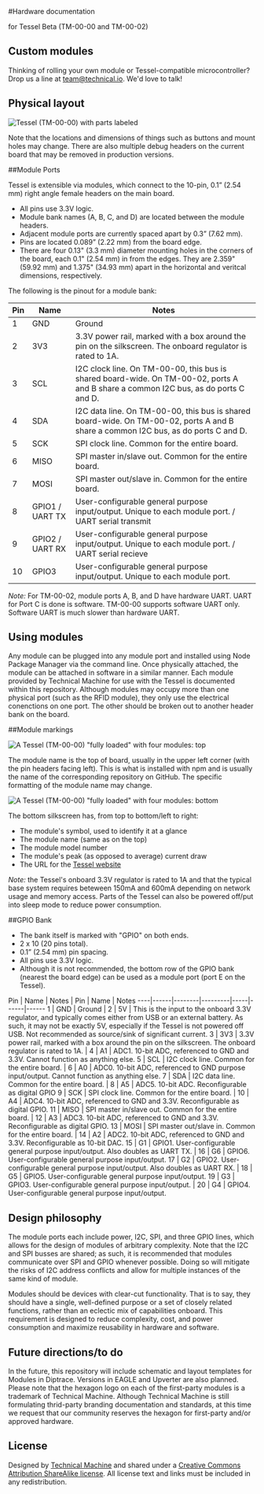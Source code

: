 #Hardware documentation

for Tessel Beta (TM-00-00 and TM-00-02)

## Custom modules

Thinking of rolling your own module or Tessel-compatible microcontroller? Drop us a line at [team@technical.io](mailto:team@technical.io). We'd love to talk!

## Physical layout

![Tessel (TM-00-00) with parts labeled](https://github.com/technicalmachine/tessel-design-docs/blob/master/images/TM-00-00-ports.png?raw=true)

Note that the locations and dimensions of things such as buttons and mount holes may change. There are also multiple debug headers on the current board that may be removed in production versions.

##Module Ports

Tessel is extensible via modules, which connect to the 10-pin, 0.1” (2.54 mm) right angle female headers on the main board. 

* All pins use 3.3V logic.
* Module bank names (A, B, C, and D) are located between the module headers.
* Adjacent module ports are currently spaced apart by 0.3” (7.62 mm).
* Pins are located 0.089” (2.22 mm) from the board edge.
* There are four 0.13" (3.3 mm) diameter mounting holes in the corners of the board, each 0.1" (2.54 mm) in from the edges. They are 2.359" (59.92  mm) and 1.375" (34.93 mm) apart in the horizontal and veritcal dimensions, respectively.

The following is the pinout for a module bank: 

Pin | Name | Notes
----|------|----
1 | GND  | Ground
2 | 3V3  |  3.3V power rail, marked with a box around the pin on the silkscreen. The onboard regulator is rated to 1A.
3 | SCL  | I2C clock line. On TM-00-00, this bus is shared board-wide. On TM-00-02, ports A and B share a common I2C bus, as do ports C and D.
4 | SDA  | I2C data line. On TM-00-00, this bus is shared board-wide. On TM-00-02, ports A and B share a common I2C bus, as do ports C and D.
5 | SCK  | SPI clock line. Common for the entire board.
6 | MISO  | SPI master in/slave out. Common for the entire board.
7 | MOSI  | SPI master out/slave in. Common for the entire board.
8 | GPIO1 / UART TX  | User-configurable general purpose input/output. Unique to each module port. / UART serial transmit
9 | GPIO2 / UART RX  | User-configurable general purpose input/output. Unique to each module port. / UART serial recieve
10 | GPIO3  | User-configurable general purpose input/output. Unique to each module port.

*Note:* For TM-00-02, module ports A, B, and D have hardware UART. UART for Port C is done is software. TM-00-00 supports software UART only. Software UART is much slower than hardware UART.

## Using modules

Any module can be plugged into any module port and installed using Node Package Manager via the command line. Once physically attached, the module can be attached in software in a similar manner. Each module provided by Technical Machine for use with the Tessel is documented within this repository.
Although modules may occupy more than one physical port (such as the RFID module), they only use the electrical conenctions on one port. The other should be broken out to another header bank on the board.

##Module markings

![A Tessel (TM-00-00) "fully loaded" with four modules: top ](https://github.com/technicalmachine/tessel-design-docs/blob/master/images/TM-00-00-fullyloaded-top.jpg?raw=true)


The module name is the top of board, usually in the upper left corner (with the pin headers facing left). This is what is installed with npm and is usually the name of the corresponding repository on GitHub. The specific formatting of the module name may change.


![A Tessel (TM-00-00) "fully loaded" with four modules: bottom](https://github.com/technicalmachine/tessel-design-docs/blob/master/images/TM-00-00-fullyloaded-bottom.jpg?raw=true)

The bottom silkscreen has, from top to bottom/left to right:

* The module's symbol, used to identify it at a glance
* The module name (same as on the top)
* The module model number
* The module's peak (as opposed to average) current draw
* The URL for the [Tessel website](https://tessel.io) 

*Note:* the Tessel's onboard 3.3V regulator is rated to 1A and that the typical base system requires beteween 150mA and 600mA depending on network usage and memory access. Parts of the Tessel can also be powered off/put into sleep mode to reduce power consumption.
 

##GPIO Bank

* The bank itself is marked with "GPIO" on both ends.
* 2 x 10 (20 pins total).
* 0.1” (2.54 mm) pin spacing.
* All pins use 3.3V logic.
* Although it is not recommended, the bottom row of the GPIO bank (nearest the board edge) can be used as a module port (port E on the Tessel).

Pin     |     Name  |  Notes  | Pin | Name | Notes
----|------|--------|---------|-----|------|------
1       |  GND     |   Ground                                                                                           | 2     |     5V   |   This is the input to the onboard 3.3V regulator, and typically comes either from USB or an external battery. As such, it may not be exactly 5V, especially if the Tessel is not powered off USB. Not recommended as source/sink of significant current.
3       |  3V3     |   3.3V power rail, marked with a box around the pin on the silkscreen. The onboard regulator is rated to 1A.                                                                                                            | 4     |     A1   |   ADC1. 10-bit ADC, referenced to GND and 3.3V. Cannot function as anything else.
5       |  SCL     |   I2C clock line. Common for the entire board.                                                     | 6     |     A0   |   ADC0. 10-bit ADC, referenced to GND purpose input/output. Cannot function as anything else.
7       |  SDA     |   I2C data line. Common for the entire board.                                                      | 8     |     A5   |   ADC5. 10-bit ADC. Reconfigurable as digital GPIO
9       |  SCK     |   SPI clock line. Common for the entire board.                                                     | 10    |     A4   |   ADC4. 10-bit ADC, referenced to GND and 3.3V. Reconfigurable as digital GPIO.
11      |  MISO    |   SPI master in/slave out. Common for the entire board.                                            | 12    |     A3   |   ADC3. 10-bit ADC, referenced to GND and 3.3V. Reconfigurable as digital GPIO.
13      |  MOSI    |   SPI master out/slave in. Common for the entire board.                                            | 14    |     A2   |   ADC2. 10-bit ADC, referenced to GND and 3.3V.  Reconfigurable as 10-bit DAC.
15      |  G1      |   GPIO1. User-configurable general purpose input/output. Also doubles as UART TX.                  | 16    |     G6   |   GPIO6. User-configurable general purpose input/output. 
17      |  G2      |   GPIO2. User-configurable general purpose input/output. Also doubles as UART RX.                  | 18    |     G5   |   GPIO5. User-configurable general purpose input/output.
19      |  G3      |   GPIO3. User-configurable general purpose input/output.                                           | 20    |     G4   |   GPIO4. User-configurable general purpose input/output. 

    
## Design philosophy

The module ports each include power, I2C, SPI, and three GPIO lines, which allows for the design of modules of arbitrary complexity. Note that the I2C and SPI busses are shared; as such, it is recommended that modules communicate over SPI and GPIO whenever possible. Doing so will mitigate the risks of I2C address conflicts and allow for multiple instances of the same kind of module.

Modules should be devices with clear-cut functionality. That is to say, they should have a single, well-defined purpose or a set of closely related functions, rather than an eclectic mix of capabilities onboard. This requirement is designed to reduce complexity, cost, and power consumption and maximize reusability in hardware and software.


## Future directions/to do
In the future, this repository will include schematic and layout templates for Modules in Diptrace. Versions in EAGLE and Upverter are also planned.
Please note that the hexagon logo on each of the first-party modules is a trademark of Technical Machine. Although Technical Machine is still formulating thrid-party branding documentation and standards, at this time we request that our community reserves the hexagon for first-party and/or approved hardware.

## License
Designed by [Technical Machine](http://technical.io/) and shared under a [Creative Commons Attribution ShareAlike license](http://creativecommons.org/licenses/by-sa/3.0/). All license text and links must be included in any redistribution.













 
